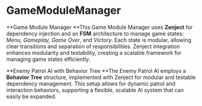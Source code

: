 # GameModuleManager

**Game Module Manager
**This Game Module Manager uses **Zenject** for dependency injection and an **FSM** architecture to manage game states: _Menu, Gameplay, Game Over_, and _Victory_. Each state is modular, allowing clear transitions and separation of responsibilities. Zenject integration enhances modularity and testability, creating a scalable framework for managing game states efficiently.

**Enemy Patrol AI with Behavior Tree
**The Enemy Patrol AI employs a **Behavior Tree** structure, implemented with Zenject for modular and testable dependency management. This setup allows for dynamic patrol and interaction behaviors, supporting a flexible, scalable AI system that can easily be expanded.
